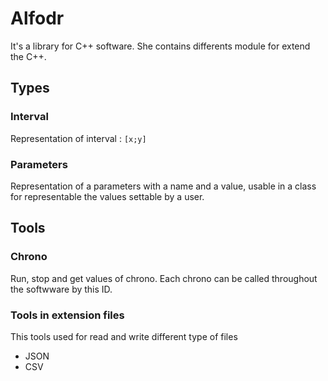 # Alfodr

It's a library for C++ software. She contains differents module for extend the C++.

## Types

### Interval

Representation of interval : `[x;y]` 

### Parameters

Representation of a parameters with a name and a value, usable in a class for representable the values settable by a user.

## Tools

### Chrono

Run, stop and get values of chrono. Each chrono can be called throughout the softwware by this ID.

### Tools in extension files

This tools used for read and write different type of files

* JSON
* CSV
